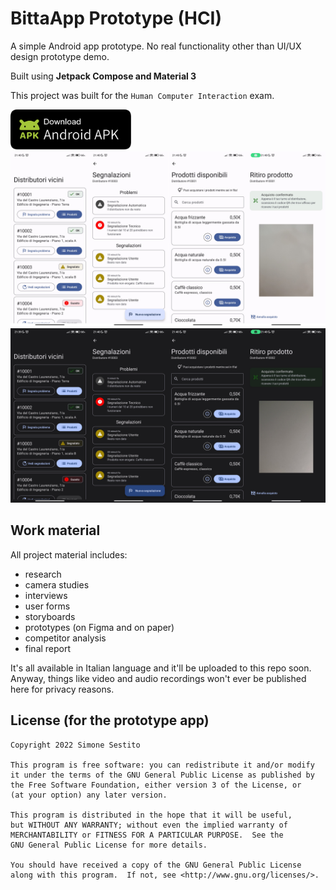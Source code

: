 # BittaApp Prototype (HCI)
A simple Android app prototype. No real functionality other than UI/UX design prototype demo.

Built using **Jetpack Compose and Material 3**

This project was built for the `Human Computer Interaction` exam.

[<img src=".github/assets/apk-badge.svg" height="64">](.github/assets/bitta-release-signed.apk?raw=true)
![Light theme app screenshots](.github/assets/light-theme-screenshots.jpg)
![Dark theme app screenshots](.github/assets/dark-theme-screenshots.jpg)

## Work material

All project material includes:
- research
- camera studies
- interviews
- user forms
- storyboards
- prototypes (on Figma and on paper)
- competitor analysis
- final report

It's all available in Italian language and it'll be uploaded to this repo soon.
Anyway, things like video and audio recordings won't ever be published here for privacy reasons.

## License (for the prototype app)

    Copyright 2022 Simone Sestito

    This program is free software: you can redistribute it and/or modify
    it under the terms of the GNU General Public License as published by
    the Free Software Foundation, either version 3 of the License, or
    (at your option) any later version.

    This program is distributed in the hope that it will be useful,
    but WITHOUT ANY WARRANTY; without even the implied warranty of
    MERCHANTABILITY or FITNESS FOR A PARTICULAR PURPOSE.  See the
    GNU General Public License for more details.

    You should have received a copy of the GNU General Public License
    along with this program.  If not, see <http://www.gnu.org/licenses/>.

